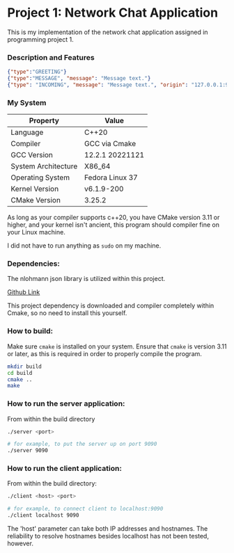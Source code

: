 # Project 1: Network Chat Application

This is my implementation of the network chat application assigned in programming project 1. 

### Description and Features 


```json 
{"type":"GREETING"}
{"type":"MESSAGE", "message": "Message text."}
{"type": "INCOMING", "message": "Message text.", "origin": "127.0.0.1:9999"}
```

### My System

| Property | Value |
|--|--|
| Language | C++20 |
| Compiler | GCC via Cmake |
| GCC Version | 12.2.1 20221121 |
| System Architecture | X86_64 |
| Operating System | Fedora Linux 37 |
| Kernel Version | v6.1.9-200 |
| CMake Version | 3.25.2 |

As long as your compiler supports c++20, you have CMake version 3.11 or higher, and your kernel isn't ancient, this program should compiler
fine on your Linux machine.

I did not have to run anything as `sudo` on my machine.

### Dependencies:

The nlohmann json library is utilized within this project.

[Github Link](https://github.com/nlohmann/json)

This project dependency is downloaded and compiler completely within Cmake, so no need to install this yourself.

### How to build:

Make sure `cmake` is installed on your system. Ensure that `cmake` is version 3.11 or later, as this is required
in order to properly compile the program.

```bash
mkdir build
cd build 
cmake ..
make
```

### How to run the server application:
From within the build directory
```bash
./server <port>

# for example, to put the server up on port 9090
./server 9090 
```

### How to run the client application:
From within the build directory:
```bash 
./client <host> <port>

# for example, to connect client to localhost:9090 
./client localhost 9090
```

The 'host' parameter can take both IP addresses and hostnames. The reliability to
resolve hostnames besides localhost has not been tested, however.


